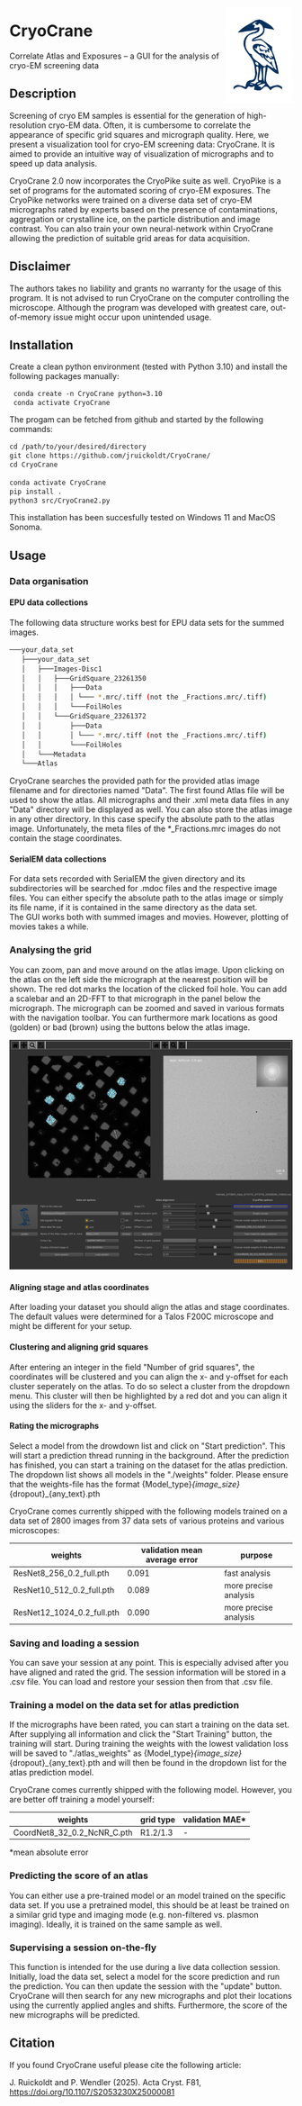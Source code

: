 <img src="https://github.com/jruickoldt/CryoCrane/blob/main/CryoCrane_logo.png?raw=true"
     alt="CryoCrane logo"
     width="120"
     align="right" />

# CryoCrane
Correlate Atlas and Exposures – a GUI for the analysis of cryo-EM screening data


## Description
Screening of cryo EM samples is essential for the generation of high-resolution cryo-EM data. Often, it is cumbersome to correlate the appearance of specific grid squares and micrograph quality. Here, we present a visualization tool for cryo-EM screening data: CryoCrane. It is aimed to provide an intuitive way of visualization of micrographs and to speed up data analysis. 
 
CryoCrane 2.0 now incorporates the CryoPike suite as well. CryoPike is a set of programs for the automated scoring of cryo-EM exposures. The CryoPike networks were trained on a diverse data set of cryo-EM micrographs rated by experts based on the presence of contaminations, aggregation or crystalline ice, on the particle distribution and image contrast. You can also train your own neural-network within CryoCrane allowing the prediction of suitable grid areas for data acquisition.   

## Disclaimer

The authors takes no liability and grants no warranty for the usage of this program. It is not advised to run CryoCrane on the computer controlling the microscope. Although the program was developed with greatest care, out-of-memory issue might occur upon unintended usage. 

## Installation

Create a clean python environment (tested with Python 3.10) and install the following packages manually: 

```
 conda create -n CryoCrane python=3.10
 conda activate CryoCrane

```

The progam can be fetched from github and started by the following commands:
```
cd /path/to/your/desired/directory
git clone https://github.com/jruickoldt/CryoCrane/
cd CryoCrane

conda activate CryoCrane
pip install .
python3 src/CryoCrane2.py
```

This installation has been succesfully tested on Windows 11 and MacOS Sonoma. 

## Usage
### Data organisation
#### EPU data collections

The following data structure works best for EPU data sets for the summed images. 
```bash
───your_data_set
   ├───your_data_set
   │   ├───Images-Disc1
   │   │   ├───GridSquare_23261350
   │   │   │   ├───Data
   │   │   │   │ └─── *.mrc/.tiff (not the _Fractions.mrc/.tiff)
   │   │   │   └───FoilHoles
   │   │   └───GridSquare_23261372
   │   │       ├───Data
   │   │       │ └─── *.mrc/.tiff (not the _Fractions.mrc/.tiff)
   │   │       └───FoilHoles
   │   └───Metadata
   └───Atlas
```
CryoCrane searches the provided path for the provided atlas image filename and for directories named "Data". The first found Atlas file will be used to show the atlas. All micrographs and their .xml meta data files in any "Data" directory will be displayed as well. 
You can also store the atlas image in any other directory. In this case specify the absolute path to the atlas image. Unfortunately, the meta files of the *_Fractions.mrc images do not contain the stage coordinates. 


#### SerialEM data collections

For data sets recorded with SerialEM the given directory and its subdirectories will be searched for .mdoc files and the respective image files. You can either specify the absolute path to the atlas image or simply its file name, if it is contained in the same directory as the data set.  
The GUI works both with summed images and movies. However, plotting of movies takes a while.

### Analysing the grid

You can zoom, pan and move around on the atlas image. Upon clicking on the atlas on the left side the micrograph at the nearest position will be shown. The red dot marks the location of the clicked foil hole. You can add a scalebar and an 2D-FFT to that micrograph in the panel below the micrograph. The micrograph can be zoomed and saved in various formats with the navigation toolbar. You can furthermore mark locations as good (golden) or bad (brown) using the buttons below the atlas image. 

![alt text](https://github.com/jruickoldt/CryoCrane/blob/main/CryoCrane2_overview.png?raw=true)

#### Aligning stage and atlas coordinates

After loading your dataset you should align the atlas and stage coordinates. The default values were determined for a Talos F200C microscope and might be different for your setup.

#### Clustering and aligning grid squares

After entering an integer in the field "Number of grid squares", the coordinates will be clustered and you can align the x- and y-offset for each cluster seperately on the atlas. To do so select a cluster from the dropdown menu. This cluster will then be highlighted by a red dot and you can align it using the sliders for the x- and y-offset.

#### Rating the micrographs

Select a model from the drowdown list and click on "Start prediction". This will start a prediction thread running in the background. After the prediction has finished, you can start a training on the dataset for the atlas prediction.
The dropdown list shows all models in the "./weights" folder. Please ensure that the weights-file has the format {Model_type}_{image_size}_{dropout}_{any_text}.pth

CryoCrane comes currently shipped with the following models trained on a data set of 2800 images from 37 data sets of various proteins and various microscopes:

|weights | validation mean average error | purpose |
| ------- | ------- | ------- |
| ResNet8_256_0.2_full.pth | 0.091 | fast analysis |
| ResNet10_512_0.2_full.pth  | 0.089 | more precise analysis |
| ResNet12_1024_0.2_full.pth  | 0.090 | more precise analysis |




### Saving and loading a session

You can save your session at any point. This is especially advised after you have aligned and rated the grid. The session information will be stored in a .csv file. You can load and restore your session then from that .csv file. 

### Training a model on the data set for atlas prediction

If the micrographs have been rated, you can start a training on the data set. After supplying all information and click the "Start Training" button, the training will start. During training the weights with the lowest validation loss will be saved to "./atlas_weights" as {Model_type}_{image_size}_{dropout}_{any_text}.pth and will then be found in the dropdown list for the atlas prediction model.  

CryoCrane comes currently shipped with the following model. However, you are better off training a model yourself:

|weights | grid type | validation MAE* |
 ------- | ------- | ------- |
| CoordNet8_32_0.2_NcNR_C.pth | R1.2/1.3| - |

*mean absolute error

### Predicting the score of an atlas

You can either use a pre-trained model or an model trained on the specific data set. If you use a pretrained model, this should be at least be trained on a similar grid type and imaging mode (e.g. non-filtered vs. plasmon imaging). Ideally, it is trained on the same sample as well. 

### Supervising a session on-the-fly

This function is intended for the use during a live data collection session. Initially, load the data set, select a model for the score prediction and run the prediction. You can then update the session with the "update" button. CryoCrane will then search for any new micrographs and plot their locations using the currently applied angles and shifts. Furthermore, the score of the new micrographs will be predicted.   


## Citation

If you found CryoCrane useful please cite the following article:

J. Ruickoldt and P. Wendler (2025). Acta Cryst. F81, https://doi.org/10.1107/S2053230X25000081

 
